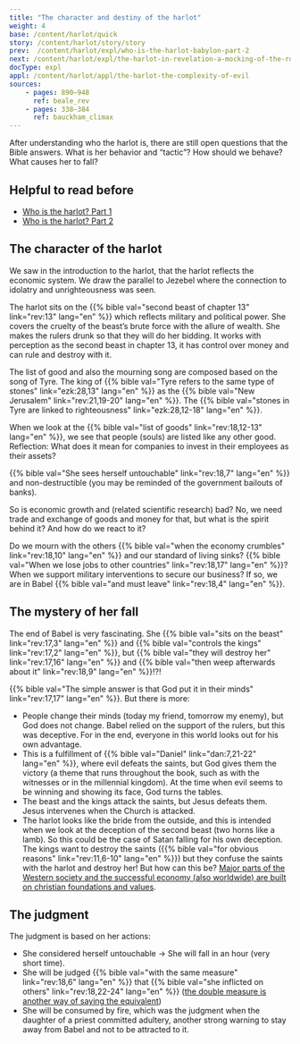 ```yaml
---
title: "The character and destiny of the harlot"
weight: 4
base: /content/harlot/quick
story: /content/harlot/story/story
prev:  /content/harlot/expl/who-is-the-harlot-babylon-part-2
next: /content/harlot/expl/the-harlot-in-revelation-a-mocking-of-the-roman-empire
docType: expl
appl: /content/harlot/appl/the-harlot-the-complexity-of-evil
sources: 
    - pages: 890–948
      ref: beale_rev
    - pages: 338–384
      ref: bauckham_climax
---
```


After understanding who the harlot is, there are still open questions that the Bible answers. What is her behavior and “tactic”? How should we behave? What causes her to fall?

## Helpful to read before

<a name="5c2e"></a>
- [Who is the harlot? Part 1](/content/harlot/expl/who-is-the-harlot-babylon-part-1)
- [Who is the harlot? Part 2](/content/harlot/expl/who-is-the-harlot-babylon-part-2)

## The character of the harlot

<a name="b96c"></a>
We saw in the introduction to the harlot, that the harlot reflects the economic system. We draw the parallel to Jezebel where the connection to idolatry and unrighteousness was seen.

The harlot sits on the {{% bible val="second beast of chapter 13" link="rev:13" lang="en" %}} which reflects military and political power. She covers the cruelty of the beast’s brute force with the allure of wealth. She makes the rulers drunk so that they will do her bidding. It works with perception as the second beast in chapter 13, it has control over money and can rule and destroy with it.

The list of good and also the mourning song are composed based on the song of Tyre. The king of {{% bible val="Tyre refers to the same type of stones" link="ezk:28,13" lang="en" %}} as the {{% bible val="New Jerusalem" link="rev:21,19-20" lang="en" %}}. The {{% bible val="stones in Tyre are linked to righteousness" link="ezk:28,12-18" lang="en" %}}.

When we look at the {{% bible val="list of goods" link="rev:18,12-13" lang="en" %}}, we see that people (souls) are listed like any other good. Reflection: What does it mean for companies to invest in their employees as their assets?

{{% bible val="She sees herself untouchable" link="rev:18,7" lang="en" %}} and non-destructible (you may be reminded of the government bailouts of banks).

So is economic growth and (related scientific research) bad? No, we need trade and exchange of goods and money for that, but what is the spirit behind it? And how do we react to it?

Do we mourn with the others {{% bible val="when the economy crumbles" link="rev:18,10" lang="en" %}} and our standard of living sinks? {{% bible val="When we lose jobs to other countries" link="rev:18,17" lang="en" %}}? When we support military interventions to secure our business? If so, we are in Babel {{% bible val="and must leave" link="rev:18,4" lang="en" %}}.

## The mystery of her fall

<a name="0a44"></a>
The end of Babel is very fascinating. She {{% bible val="sits on the beast" link="rev:17,3" lang="en" %}} and {{% bible val="controls the kings" link="rev:17,2" lang="en" %}}, but {{% bible val="they will destroy her" link="rev:17,16" lang="en" %}} and {{% bible val="then weep afterwards about it" link="rev:18,9" lang="en" %}}!?!

{{% bible val="The simple answer is that God put it in their minds" link="rev:17,17" lang="en" %}}. But there is more:

- People change their minds (today my friend, tomorrow my enemy), but God does not change. Babel relied on the support of the rulers, but this was deceptive. For in the end, everyone in this world looks out for his own advantage.
- This is a fulfillment of {{% bible val="Daniel" link="dan:7,21-22" lang="en" %}}, where evil defeats the saints, but God gives them the victory (a theme that runs throughout the book, such as with the witnesses or in the millennial kingdom). At the time when evil seems to be winning and showing its face, God turns the tables.
- The beast and the kings attack the saints, but Jesus defeats them. Jesus intervenes when the Church is attacked.
- The harlot looks like the bride from the outside, and this is intended when we look at the deception of the second beast (two horns like a lamb). So this could be the case of Satan falling for his own deception. The kings want to destroy the saints ({{% bible val="for obvious reasons" link="rev:11,6-10" lang="en" %}}) but they confuse the saints with the harlot and destroy her! But how can this be? [Major parts of the Western society and the successful economy (also worldwide) are built on christian foundations and values](https://www.pdfdrive.com/the-book-that-made-your-world-how-the-bible-created-the-soul-of-western-civilization-e200370906.html).

## The judgment

<a name="3d3b"></a>
The judgment is based on her actions:

- She considered herself untouchable -&gt; She will fall in an hour (very short time).
- She will be judged {{% bible val="with the same measure" link="rev:18,6" lang="en" %}} that {{% bible val="she inflicted on others" link="rev:18,22-24" lang="en" %}} ([the double measure is another way of saying the equivalent](https://meredithkline.com/klines-works/articles-and-essays/double-trouble/))
- She will be consumed by fire, which was the judgment when the daughter of a priest committed adultery, another strong warning to stay away from Babel and not to be attracted to it.
